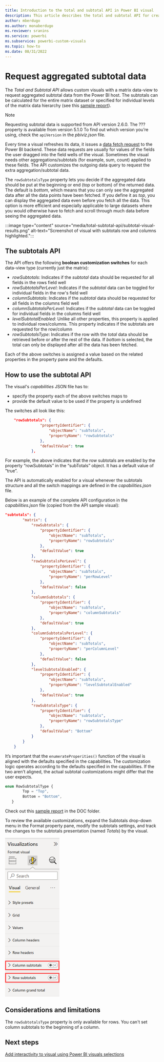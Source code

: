 ```yaml
---
title: Introduction to the total and subtotal API in Power BI visual
description: This article describes the total and subtotal API for creating Power BI visuals.
author: mberdugo
ms.author: monaberdugo
ms.reviewer: sranins
ms.service: powerbi
ms.subservice: powerbi-custom-visuals
ms.topic: how-to
ms.date: 08/31/2022
---
```


# Request aggregated subtotal data

The *Total and Subtotal API* allows custom visuals with a matrix data-view to request aggregated subtotal data from the Power BI host. The subtotals can be calculated for the entire matrix dataset or specified for individual levels of the matrix data hierarchy (see this [sample report](https://github.com/microsoft/Powerbi-Visuals-SampleMatrix/tree/master/doc)).

>[!NOTE]
>Requesting subtotal data is supported from API version 2.6.0. The ??? property is available from version 5.1.0 To find out which version you’re using, check the `apiVersion` in the *pbiviz.json* file.

Every time a visual refreshes its data, it issues a [data fetch request](fetch-more-data.md) to the Power BI backend. These data requests are usually for values of the fields the user dragged into the field wells of the visual. Sometimes the visual needs other aggregations/subtotals (for example, sum, count) applied to these fields. The API customizes the outgoing data query to request the extra aggregation/subtotal data.

The `rowSubtotalsType` property lets you decide if the aggregated data should be put at the beginning or end (top or bottom) of the returned data. The default is *bottom*, which means that you can only see the aggregated data after all the data points have been fetched. If you define it as *top*, you can display the aggregated data even before you fetch all the data. This option is more efficient and especially applicable to large datasets where you would otherwise have to fetch and scroll through much data before seeing the aggregated data.

:::image type="content" source="media/total-subtotal-api/subtotal-visual-results.png" alt-text="Screenshot of visual with subtotals row and columns highlighted.":::

## The subtotals API

The API offers the following **boolean customization switches** for each data-view type (currently just the matrix):

* *rowSubtotals*: Indicates if the *subtotal* data should be requested for all fields in the rows field well
* *rowSubtotalsPerLevel*: Indicates if the *subtotal* data can be toggled for individual fields in the row's field well
* *columnSubtotals*: Indicates if the *subtotal* data should be requested for all fields in the columns field well
* *columnSubtotalsPerLevel*: Indicates if the *subtotal* data can be toggled for individual fields in the columns field well
* *levelSubtotalEnabled*: Unlike all other properties, this property is applied to individual rows/columns. This property indicates if the subtotals are requested for the row/column
* *rowSubtotalsType*: Indicates if the row with the *total* data should be retrieved before or after the rest of the data. If *bottom* is selected, the total can only be displayed after all the data has been fetched.

Each of the above switches is assigned a value based on the related properties in the property pane and the defaults.

## How to use the subtotal API

The visual's *capabilities* JSON file has to:

* specify the property each of the above switches maps to
* provide the default value to be used if the property is undefined

The switches all look like this:

```json
    "rowSubtotals": { 
                "propertyIdentifier": { 
                    "objectName": "subTotals", 
                    "propertyName": "rowSubtotals" 
                }, 
                "defaultValue": true 
            },
```

For example, the above indicates that the row subtotals are enabled by the property “rowSubtotals” in the “subTotals” object. It has a default value of “true”.

The API is automatically enabled for a visual whenever the subtotals structure and all the switch mappings are defined in the *capabilities.json* file.

Below is an example of the complete API configuration in the *capabilities.json* file (copied from the API sample visual):

```json
"subtotals": { 
        "matrix": { 
            "rowSubtotals": { 
                "propertyIdentifier": { 
                    "objectName": "subTotals", 
                    "propertyName": "rowSubtotals" 
                }, 
                "defaultValue": true 
            }, 
            "rowSubtotalsPerLevel": { 
                "propertyIdentifier": { 
                    "objectName": "subTotals", 
                    "propertyName": "perRowLevel" 
                }, 
                "defaultValue": false 
            }, 
            "columnSubtotals": { 
                "propertyIdentifier": { 
                    "objectName": "subTotals", 
                    "propertyName": "columnSubtotals" 
                }, 
                "defaultValue": true 
            }, 
            "columnSubtotalsPerLevel": { 
                "propertyIdentifier": { 
                    "objectName": "subTotals", 
                    "propertyName": "perColumnLevel" 
                }, 
                "defaultValue": false 
            }, 
            "levelSubtotalEnabled": { 
                "propertyIdentifier": { 
                    "objectName": "subTotals", 
                    "propertyName": "levelSubtotalEnabled" 
                }, 
                "defaultValue": true 
            },
            "rowSubtotalsType": {
                "propertyIdentifier": {
                    "objectName": "subtotals",
                    "propertyName": "rowSubtotalsType"
                },
                "defaultValue": "Bottom"
            }
        } 
    }
```

It’s important that the `enumerateProperities()` function of the visual is aligned with the defaults specified in the capabilities. The customization logic operates according to the defaults specified in the capabilities. If the two aren't aligned,  the actual subtotal customizations might differ that the user expects.

```typescript
enum RowSubtotalType {
        Top = "Top",
        Bottom = "Bottom",
   }
```

Check out this [sample report](https://github.com/Microsoft/Powerbi-Visuals-SampleMatrix) in the DOC folder.

To review the available customizations, expand the Subtotals drop-down menu in the Format property pane, modify the subtotals settings, and track the changes to the subtotals presentation (named *Totals*) by the visual.

![Subtotals drop-down menu](../../visuals/media/desktop-matrix-visual/power-bi-subtotal.png)

## Considerations and limitations

The `rowSubtotalsType` property is only available for rows. You can't set column subtotals to the beginning of a column.

## Next steps

[Add interactivity to visual using Power BI visuals selections](selection-api.md)

